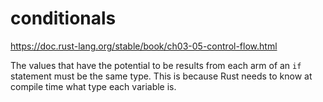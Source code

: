 # conditionals
https://doc.rust-lang.org/stable/book/ch03-05-control-flow.html

The values that have the potential to be results from each arm of an `if` statement must be the same type. This is because Rust needs to know at compile time what type each variable is.
